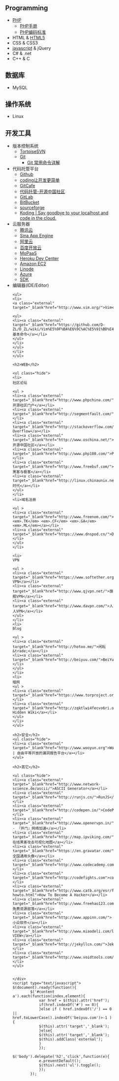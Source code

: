 
<div style="margin:0px auto; width:70%" class="wiki">
<h2>Programming</h2>
<ul class="hide">
<li><a class="external" target="_blank"href="https://github.com/D-ZL/D_ZL/wiki/PHP">PHP</a>
<ul>
<li><a class="external" target="_blank"href="http://php.net/manual/zh/">PHP手册</a></li>
<li><a class="external" target="_blank"href="http://framework.zend.com/manual/1.12/zh/coding-standard.coding-style.html">PHP编码标准</a></li>
</ul>
</li>
<li><a class="external" target="_blank">HTML</a> & <a class="external" target="_blank"href="https://github.com/D-ZL/D_ZL/wiki/HTML5">HTML5</a></li>
<li><a class="external" target="_blank">CSS</a> & <a class="external" target="_blank">CSS3</a></li>
<li><a class="external" target="_blank"href="">javascript</a> & <a class="external" target="_blank">jQuery</a></li>
<li><a class="external" target="_blank">C#</a> & <a class="external" target="_blank">.net</a></li>
<li><a class="external" target="_blank">C++</a> & <a class="external" target="_blank">C</a></li>
</ul>


<h2>数据库</h2>
<ul class="hide">
<li><a class="external" target="_blank">MySQL</a></li>
</ul>

<h2>操作系统</h2>
<ul class="hide">
<li><a class="external" target="_blank">Linux</a></li>
</ul>

<h2>开发工具</h2>
<ul class="hide">
<li>
版本控制系统

<ul>
<li><a class="external" target="_blank"href="http://tortoisesvn.net/">TortoiseSVN</a></li>
<li>
<a class="external" target="_blank"href="http://git-scm.com/">Git</a>

<ul>
<li><a class="external" target="_blank"href="https://github.com/D-ZL/D_ZL/wiki/Git%20%E5%B8%B8%E7%94%A8%E5%91%BD%E4%BB%A4%E8%AF%A6%E8%A7%A3">Git 常用命令详解</a></li>
</ul>
</li>
</ul>
</li>
<li>
代码托管平台

<ul >
<li><a class="external" target="_blank"href="https://github.com/">Github</a></li>
<li><a class="external" target="_blank"href="https://coding.net/home.html">coding让开发更简单</a></li>
<li><a class="external" target="_blank"href="https://gitcafe.com/">GitCafe</a></li>
<li><a class="external" target="_blank"href="https://git.oschina.net/">代码托管-开源中国社区</a></li>
<li><a class="external" target="_blank"href="https://gitlab.com">GitLab</a></li>
<li><a class="external" target="_blank"href="https://bitbucket.org/">BitBucket</a></li>
<li><a class="external" target="_blank"href="https://sourceforge.net/">sourceforge</a></li>
<li><a class="external" target="_blank"href="https://koding.com/">Koding | Say goodbye to your localhost and code in the cloud.</a></li>
</ul>
</li>
<li>
云服务器

<ul>
<li><a class="external" target="_blank"href="http://www.qcloud.com/">腾讯云</a></li>
<li><a class="external" target="_blank"href="http://sae.sina.com.cn/">Sina App Engine</a></li>
<li><a class="external" target="_blank"href="http://www.aliyun.com/">阿里云</a></li>
<li><a class="external" target="_blank"href="http://developer.baidu.com/">百度开放云</a></li>
<li><a class="external" target="_blank"href="http://www.mopaas.com/">MoPaaS</a></li>
<li><a class="external" target="_blank"href="https://devcenter.heroku.com">Heroku Dev Center</a></li>
<li><a class="external" target="_blank"href="http://aws.amazon.com/cn/">Amazon EC2</a></li>
<li><a class="external" target="_blank"href="https://www.linode.com/">Linode</a></li>
<li><a class="external" target="_blank"href="http://azure.microsoft.com/zh-cn/">Azure</a></li>
<li><a class="external" target="_blank"href="http://www.sdk.cn/">SDK</a></li>
</ul>
</li>
    <li>
编辑器(IDE/Editor)

    <ul>
    <li>
    <a class="external" target="_blank"href="http://www.vim.org/">Vim</a>

    <ul>
    <li><a class="external" target="_blank"href="https://github.com/D-ZL/D_ZL/wiki/Vim%E5%9F%BA%E6%9C%AC%E5%91%BD%E4%BB%A4">Vim基本命令</a></li>
    </ul>
    </li>
    </ul>
    </li>
    </ul>

    <h2>WEB</h2>

    <ul class="hide">
    <li>
    社区论坛

    <ul >
    <li><a class="external" target="_blank"href="http://www.phpchina.com/">PHPChina开源社区门户</a></li>
    <li><a class="external" target="_blank"href="http://segmentfault.com/">SegmentFault</a></li>
    <li><a class="external" target="_blank"href="http://stackoverflow.com/">Stack Overflow</a></li>
    <li><a class="external" target="_blank"href="http://www.oschina.net/">开源中国社区</a></li>
    <li><a class="external" target="_blank"href="http://www.php100.com/">PHP100</a></li>
    <li><a class="external" target="_blank"href="http://www.freebuf.com/">黑客与极客</a></li>
    <li><a class="external" target="_blank"href="http://linux.chinaunix.net/">Linux时代</a></li>
    </ul>
    </li>
    <li>域名注册

    <ul >
    <li><a class="external" target="_blank"href="http://www.freenom.com/">Freenom <em>.TK</em> <em>.CF</em> <em>.GA</em> <em>.ML</em></a></li>
    <li><a class="external" target="_blank"href="https://www.dnspod.cn/">DNSPod</a></li>
    </ul>
    </li>

    <li>
    VPN

    <ul >
    <li><a class="external" target="_blank"href="https://www.softether.org/">SOFTETHER VPN</a></li>
    <li><a class="external" target="_blank"href="http://www.qjvpn.net/">旗舰VPN</a></li>
    <li><a class="external" target="_blank"href="http://www.davpn.com/">人人VPN</a></li>
    </ul>
    </li>
    <li>
    Blog

    <ul >
    <li><a class="external" target="_blank"href="http://hotoo.me/">闲耘&trade;</a></li>
    <li><a class="external" target="_blank"href="http://beiyuu.com/">BeiYuu</a></li>
    </ul>
    </li>
    <li>
    暗网
    <ul >
    <li><a class="external" target="_blank"href="https://www.torproject.org/">Tor</a></li>
    <li><a class="external" target="_blank"href="http://zqktlwi4fecvo6ri.onion/wiki/index.php/Main_Page">The Hidden Wiki</a></li>
    </ul>
    </li>
    </ul>

    <h2>安全</h2>
    <ul class="hide">
    <li><a class="external" target="_blank"href="http://www.wooyun.org">WooYun.org | 自由平等开放的漏洞报告平台</a></li>
    </ul>

    <h2>其它</h2>

    <ul class="hide">
    <li><a class="external" target="_blank"href="http://www.network-science.de/ascii/">ASCII Generator</a></li>
    <li><a class="external" target="_blank"href="http://runjs.cn/">RunJS</a></li>
    <li><a class="external" target="_blank"href="http://codepen.io/">CodePen</a></li>
    <li><a class="external" target="_blank"href="http://www.openervpn.in/">OpenerVPN - 『开门』网络加速</a></li>
    <li><a class="external" target="_blank"href="http://map.ipviking.com/">在线黑客攻击可视化地图</a></li>
    <li><a class="external" target="_blank"href="https://en.gravatar.com/">全国通用头像</a></li>
    <li><a class="external" target="_blank"href="http://www.codecademy.com/zh/dashboard">codecademy</a></li>
    <li><a class="external" target="_blank"href="http://codefights.com">codefights</a></li>
    <li><a class="external" target="_blank"href="http://www.catb.org/esr/faqs/hacker-howto.html">How To Become A Hacker</a></li>
    <li><a class="external" target="_blank"href="http://www.freehao123.com/">免费资源部落</a></li>
    <li><a class="external" target="_blank"href="http://www.appinn.com/">小众软件</a></li>
    <li><a class="external" target="_blank"href="http://www.miaodeli.com/lambda/">λ-VIEW</a></li>
    <li><a class="external" target="_blank"href="http://jekyllcn.com/">Jekyll</a></li>
    <li><a class="external" target="_blank"href="http://www.voidtools.com/">Everything</a></li>
    </ul>


    </div>
    <script type="text/javascript">
    $(document).ready(function(){
            $('#content a').each(function(index,element){
                var href = $(this).attr('href');
                if(href.indexOf('#') == 0){
                }else if ( href.indexOf('/') == 0 || href.toLowerCase().indexOf('beiyuu.com')>-1 ){
                $(this).attr('target','_blank');
                }else{
                $(this).attr('target','_blank');
                $(this).addClass('external');
                }
                });
            $('body').delegate('h2','click',function(e){
                e.preventDefault();
                $(this).next('ul').toggle();
                });
            });
</script>
